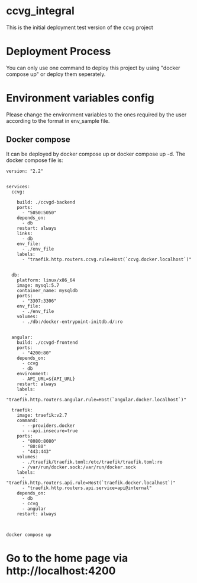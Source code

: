 # ccvg_integral
This is the initial deployment test version of the ccvg project
# Deployment Process
You can only use one command to deploy this project by using "docker compose up" or deploy them seperately.
# Environment variables config
Please change the environment variables to the ones required by the user according to the format in env_sample file.
## Docker compose
It can be deployed by docker compose up or docker compose up -d.
The docker compose file is:
```
version: "2.2"


services:
  ccvg:

    build: ./ccvgd-backend
    ports:
      - "5050:5050"
    depends_on:
      - db
    restart: always
    links:
      - db 
    env_file:
      - ./env_file  
    labels:
      - "traefik.http.routers.ccvg.rule=Host(`ccvg.docker.localhost`)"


  db:
    platform: linux/x86_64
    image: mysql:5.7
    container_name: mysqldb
    ports:
      - "3307:3306"
    env_file:
      - ./env_file
    volumes:
      - ./db:/docker-entrypoint-initdb.d/:ro
      
  
  angular:
    build: ./ccvgd-frontend
    ports:
      - "4200:80"
    depends_on:
      - ccvg
      - db
    environment:
      - API_URL=${API_URL}
    restart: always
    labels:
       - "traefik.http.routers.angular.rule=Host(`angular.docker.localhost`)"
  
  traefik:
    image: traefik:v2.7
    command:
      - --providers.docker
      - --api.insecure=true
    ports:
      - "8080:8080"
      - "80:80"
      - "443:443"
    volumes:
      - ./traefik/traefik.toml:/etc/traefik/traefik.toml:ro
      - /var/run/docker.sock:/var/run/docker.sock 
    labels:
      - "traefik.http.routers.api.rule=Host(`traefik.docker.localhost`)"
      - "traefik.http.routers.api.service=api@internal"
    depends_on:
      - db
      - ccvg
      - angular
    restart: always
  


```
```
docker compose up
```
# Go to the home page via http://localhost:4200
